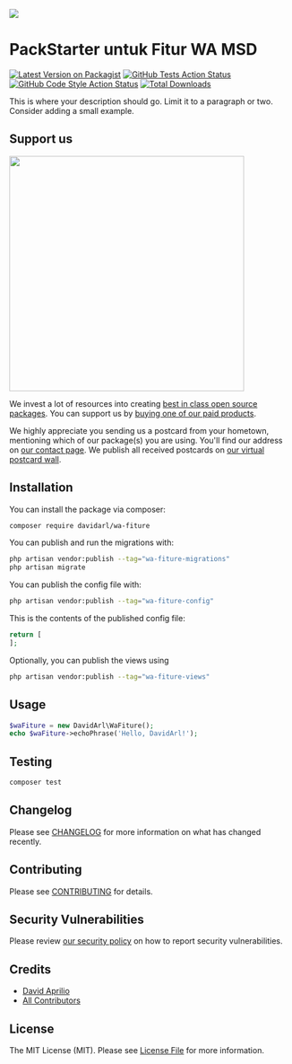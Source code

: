 
[<img src="https://github-ads.s3.eu-central-1.amazonaws.com/support-ukraine.svg?t=1" />](https://supportukrainenow.org)

# PackStarter untuk Fitur WA MSD

[![Latest Version on Packagist](https://img.shields.io/packagist/v/davidarl/wa-fiture.svg?style=flat-square)](https://packagist.org/packages/davidarl/wa-fiture)
[![GitHub Tests Action Status](https://img.shields.io/github/workflow/status/davidarl/wa-fiture/run-tests?label=tests)](https://github.com/davidarl/wa-fiture/actions?query=workflow%3Arun-tests+branch%3Amain)
[![GitHub Code Style Action Status](https://img.shields.io/github/workflow/status/davidarl/wa-fiture/Fix%20PHP%20code%20style%20issues?label=code%20style)](https://github.com/davidarl/wa-fiture/actions?query=workflow%3A"Fix+PHP+code+style+issues"+branch%3Amain)
[![Total Downloads](https://img.shields.io/packagist/dt/davidarl/wa-fiture.svg?style=flat-square)](https://packagist.org/packages/davidarl/wa-fiture)

This is where your description should go. Limit it to a paragraph or two. Consider adding a small example.

## Support us

[<img src="https://github-ads.s3.eu-central-1.amazonaws.com/wa-fiture.jpg?t=1" width="419px" />](https://spatie.be/github-ad-click/wa-fiture)

We invest a lot of resources into creating [best in class open source packages](https://spatie.be/open-source). You can support us by [buying one of our paid products](https://spatie.be/open-source/support-us).

We highly appreciate you sending us a postcard from your hometown, mentioning which of our package(s) you are using. You'll find our address on [our contact page](https://spatie.be/about-us). We publish all received postcards on [our virtual postcard wall](https://spatie.be/open-source/postcards).

## Installation

You can install the package via composer:

```bash
composer require davidarl/wa-fiture
```

You can publish and run the migrations with:

```bash
php artisan vendor:publish --tag="wa-fiture-migrations"
php artisan migrate
```

You can publish the config file with:

```bash
php artisan vendor:publish --tag="wa-fiture-config"
```

This is the contents of the published config file:

```php
return [
];
```

Optionally, you can publish the views using

```bash
php artisan vendor:publish --tag="wa-fiture-views"
```

## Usage

```php
$waFiture = new DavidArl\WaFiture();
echo $waFiture->echoPhrase('Hello, DavidArl!');
```

## Testing

```bash
composer test
```

## Changelog

Please see [CHANGELOG](CHANGELOG.md) for more information on what has changed recently.

## Contributing

Please see [CONTRIBUTING](https://github.com/DavidArl/.github/blob/main/CONTRIBUTING.md) for details.

## Security Vulnerabilities

Please review [our security policy](../../security/policy) on how to report security vulnerabilities.

## Credits

- [David Aprilio](https://github.com/DavidArl)
- [All Contributors](../../contributors)

## License

The MIT License (MIT). Please see [License File](LICENSE.md) for more information.
